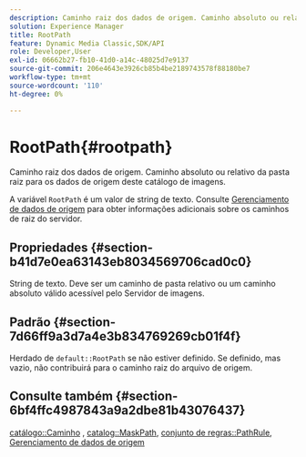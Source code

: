 ```yaml
---
description: Caminho raiz dos dados de origem. Caminho absoluto ou relativo da pasta raiz para os dados de origem deste catálogo de imagens.
solution: Experience Manager
title: RootPath
feature: Dynamic Media Classic,SDK/API
role: Developer,User
exl-id: 06662b27-fb10-41d0-a14c-48025d7e9137
source-git-commit: 206e4643e3926cb85b4be2189743578f88180be7
workflow-type: tm+mt
source-wordcount: '110'
ht-degree: 0%

---
```


# RootPath{#rootpath}

Caminho raiz dos dados de origem. Caminho absoluto ou relativo da pasta raiz para os dados de origem deste catálogo de imagens.

A variável `RootPath` é um valor de string de texto. Consulte [Gerenciamento de dados de origem](../../../../../is-api/image-serving-api-ref/c-configuration-and-administration/c-managing-content/r-source-data.md#reference-4eebd51b2db2401c90be771d3382329e) para obter informações adicionais sobre os caminhos de raiz do servidor.

## Propriedades {#section-b41d7e0ea63143eb8034569706cad0c0}

String de texto. Deve ser um caminho de pasta relativo ou um caminho absoluto válido acessível pelo Servidor de imagens.

## Padrão {#section-7d66ff9a3d7a4e3b834769269cb01f4f}

Herdado de `default::RootPath` se não estiver definido. Se definido, mas vazio, não contribuirá para o caminho raiz do arquivo de origem.

## Consulte também {#section-6bf4ffc4987843a9a2dbe81b43076437}

[catálogo::Caminho](/help/aem-is-ir-api/is-api/image-catalog/image-serving-api-ref/c-image-catalog-reference/c-image-svg-data-reference/c-image-data-reference/r-path-cat.md) , [catalog::MaskPath](/help/aem-is-ir-api/is-api/image-catalog/image-serving-api-ref/c-image-catalog-reference/c-image-svg-data-reference/c-image-data-reference/r-maskpath-cat.md),  [conjunto de regras::PathRule](../../../../../is-api/image-catalog/image-serving-api-ref/c-image-catalog-reference/c-rule-set-reference/c-rule-set-reference.md#concept-3e5058cf3507470b82cac638df23ea8e), [Gerenciamento de dados de origem](../../../../../is-api/image-serving-api-ref/c-configuration-and-administration/c-managing-content/r-source-data.md#reference-4eebd51b2db2401c90be771d3382329e)

